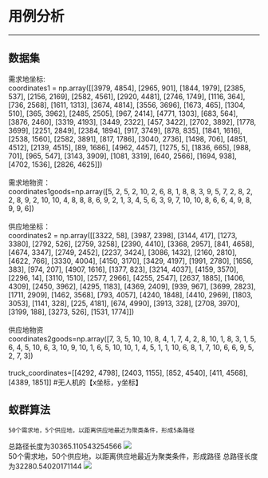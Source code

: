 # 用例分析
---
## 数据集
需求地坐标:<br />
coordinates1 = np.array([[3979, 4854], [2965, 901], [1844, 1979], [2385, 537], [2156, 2169], [2582, 4561], [2920, 4481], [2746, 1749], [1116, 364], [736, 2568], [1611, 1313], [3674, 4814], [3556, 3696], [1673, 465], [1304, 510], [365, 3962], [2485, 2505], [967, 2414], [4771, 1303], [683, 564], [3876, 2460], [3319, 4193], [3449, 2322], [457, 3422], [2702, 3892], [1778, 3699], [2251, 2849], [2384, 1894], [917, 3749], [878, 835], [1841, 1616], [2538, 1560], [2582, 3891], [817, 1786], [3040, 2736], [1498, 706], [4851, 4512], [2139, 4515], [89, 1686], [4962, 4457], [1275, 5], [1836, 665], [988, 701], [965, 547], [3143, 3909], [1081, 3319], [640, 2566], [1694, 938], [4702, 1536], [2826, 4625]])<br />
<br />需求地物资：<br />
coordinates1goods=np.array([5, 2, 5, 2, 10, 2, 6, 8, 1, 8, 8, 3, 9, 5, 7, 2, 8, 2, 2, 8, 9, 2, 10, 10, 4, 8, 8, 8, 6, 9, 2, 1, 3, 4, 5, 6, 3, 9, 7, 10, 10, 8, 6, 6, 4, 9, 8, 9, 9, 6])<br />
<br />供应地坐标：<br />
coordinates2 = np.array([[3322, 58], [3987, 2398], [3144, 417], [1273, 3380], [2792, 526], [2759, 3258], [2390, 4410], [3368, 2957], [841, 4658], [4674, 3347], [2749, 2452], [2237, 3424], [3086, 1432], [2160, 2810], [4622, 766], [3330, 4004], [4150, 3170], [3429, 4197], [1991, 2780], [1656, 383], [974, 207], [4907, 1616], [1377, 823], [3214, 4037], [4159, 3570], [2296, 14], [3110, 1510], [2577, 2966], [4255, 2547], [2637, 1885], [1406, 4309], [2450, 3962], [4295, 1183], [4369, 2409], [939, 967], [3699, 2823], [1711, 2909], [1462, 3568], [793, 4057], [4240, 1848], [4410, 2969], [1803, 3053], [1141, 328], [225, 4181], [674, 4990], [3913, 328], [2708, 3970], [3199, 188], [3273, 526], [1531, 1774]])<br />
<br />供应地物资
<br />coordinates2goods=np.array([7, 3, 5, 10, 10, 8, 4, 1, 7, 4, 2, 8, 10, 1, 8, 3, 1, 5, 6, 4, 5, 10, 6, 3, 10, 9, 10, 1, 6, 5, 10, 10, 1, 4, 5, 1, 1, 10, 6, 8, 1, 7, 10, 6, 6, 9, 5, 2, 7, 3])<br />
<br />truck_coordinates=[[4292, 4798], [2403, 1155], [852, 4540], [411, 4568], [4389, 1851]]	#无人机的【x坐标，y坐标】
## 蚁群算法
	50个需求地，5个供应地，以距离供应地最近为聚类条件，形成5条路径
总路径长度为30365.110543254566
![](https://i.imgur.com/CwWaXnj.png)
<br />
	50个需求地，50个供应地，以距离供应地最近为聚类条件，形成路径
总路径长度为32280.54020171144
![](https://i.imgur.com/06ON8jx.png)